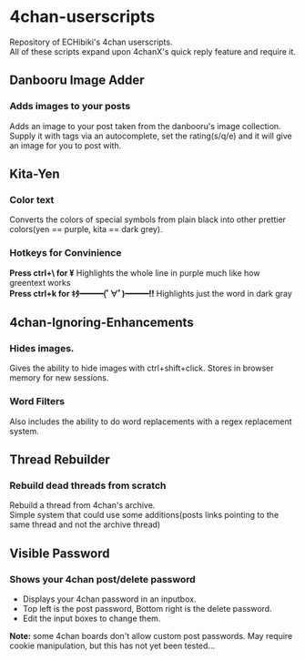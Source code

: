 # 4chan-userscripts
Repository of ECHibiki's 4chan userscripts.<br/>
All of these scripts expand upon 4chanX's quick reply feature and require it.

## Danbooru Image Adder
### Adds images to your posts
Adds an image to your post taken from the danbooru's image collection.<br/>
Supply it with tags via an autocomplete, set the rating(s/q/e) and it will give an image for you to post with. 

## Kita-Yen
### Color text
Converts the colors of special symbols from plain black into other prettier colors(yen == purple, kita == dark grey).<br/>
### Hotkeys for Convinience
<strong>Press ctrl+\ for ¥</strong>
Highlights the whole line in purple much like how greentext works<br/>
<strong>Press ctrl+k for ｷﾀ━━━(ﾟ∀ﾟ)━━━!!</strong>
Highlights just the word in dark gray<br/>

## 4chan-Ignoring-Enhancements
### Hides images.
Gives the ability to hide images with ctrl+shift+click. Stores in browser memory for new sessions.<br/>
### Word Filters
Also includes the ability to do word replacements with a regex replacement system.<br>

## Thread Rebuilder
### Rebuild dead threads from scratch
Rebuild a thread from 4chan's archive.<br/>
Simple system that could use some additions(posts links pointing to the same thread and not the archive thread)

## Visible Password
### Shows your 4chan post/delete password
* Displays your 4chan password in an inputbox.
* Top left is the post password, Bottom right is the delete password.
* Edit the input boxes to change them.

__Note:__ some 4chan boards don't allow custom post passwords. May require cookie manipulation, but this has not yet been tested...
